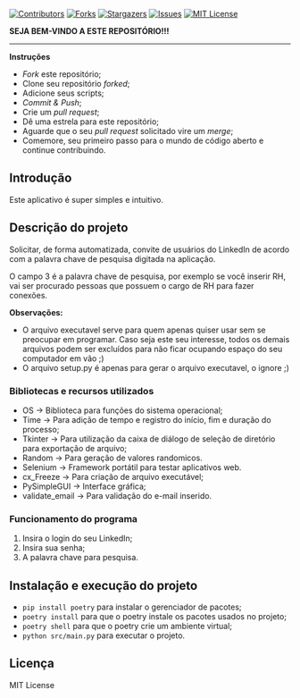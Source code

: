 [![Contributors][contributors-shield]][contributors-url]
[![Forks][forks-shield]][forks-url]
[![Stargazers][stars-shield]][stars-url]
[![Issues][issues-shield]][issues-url]
[![MIT License][license-shield]][license-url]

[contributors-shield]: https://img.shields.io/github/contributors/J-o-n-a-s/LinkedInAutomacaoConvites.svg?style=for-the-badge
[contributors-url]: https://github.com/J-o-n-a-s/LinkedInAutomacaoConvites/graphs/contributors
[forks-shield]: https://img.shields.io/github/forks/J-o-n-a-s/LinkedInAutomacaoConvites.svg?style=for-the-badge
[forks-url]: https://github.com/J-o-n-a-s/LinkedInAutomacaoConvites/network/members
[stars-shield]: https://img.shields.io/github/stars/J-o-n-a-s/LinkedInAutomacaoConvites.svg?style=for-the-badge
[stars-url]: https://github.com/J-o-n-a-s/LinkedInAutomacaoConvites/stargazers
[issues-shield]: https://img.shields.io/github/issues/J-o-n-a-s/LinkedInAutomacaoConvites.svg?style=for-the-badge
[issues-url]: https://github.com/J-o-n-a-s/LinkedInAutomacaoConvites/issues
[license-shield]: https://img.shields.io/github/license/J-o-n-a-s/LinkedInAutomacaoConvites.svg?style=for-the-badge
[license-url]: https://github.com/J-o-n-a-s/LinkedInAutomacaoConvites/blob/master/LICENSE

**SEJA BEM-VINDO A ESTE REPOSITÓRIO!!!**

-------------

**Instruções**

 - *Fork* este repositório;
 - Clone seu repositório *forked*;
 - Adicione seus scripts;
 - *Commit & Push*;
 - Crie um *pull request*;
 - Dê uma estrela para este repositório;
 - Aguarde que o seu *pull request* solicitado vire um *merge*;
 - Comemore, seu primeiro passo para o mundo de código aberto e continue contribuindo.

## Introdução

Este aplicativo é super simples e intuitivo.

## Descrição do projeto

Solicitar, de forma automatizada, convite de usuários do LinkedIn de acordo com a palavra chave de pesquisa digitada na aplicação.

O campo 3 é a palavra chave de pesquisa, por exemplo se você inserir RH, vai ser procurado pessoas que possuem o cargo de RH para fazer conexões.

**Observações:**

 - O arquivo executavel serve para quem apenas quiser usar sem se preocupar em programar. Caso seja este seu interesse, todos os demais arquivos podem ser excluídos para não ficar ocupando espaço do seu computador em vão ;)
 - O arquivo setup.py é apenas para gerar o arquivo executavel, o ignore ;)

### Bibliotecas e recursos utilizados

 - OS -> Biblioteca para funções do sistema operacional;
 - Time -> Para adição de tempo e registro do início, fim e duração do processo;
 - Tkinter -> Para utilização da caixa de diálogo de seleção de diretório para exportação de arquivo;
 - Random -> Para geração de valores randomicos.
 - Selenium -> Framework portátil para testar aplicativos web.
 - cx_Freeze -> Para criação de arquivo executável;
 - PySimpleGUI -> Interface gráfica;
 - validate_email -> Para validação do e-mail inserido.

### Funcionamento do programa

1. Insira o login do seu LinkedIn;
2. Insira sua senha;
3. A palavra chave para pesquisa.

## Instalação e execução do projeto

 - `pip install poetry` para instalar o gerenciador de pacotes;
 - `poetry install` para que o poetry instale os pacotes usados no projeto;
 - `poetry shell` para que o poetry crie um ambiente virtual;
 - `python src/main.py` para executar o projeto.

## Licença

MIT License

